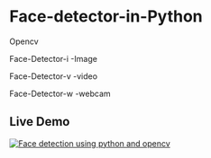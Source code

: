 # Face-detector-in-Python
Opencv


Face-Detector-i -Image

Face-Detector-v -video

Face-Detector-w -webcam


## Live Demo

[![Face detection using python and opencv](http://img.youtube.com/vi/kOtRkZUkpcg/0.jpg)](http://www.youtube.com/watch?v=kOtRkZUkpcg "Face detection using python and opencv")
